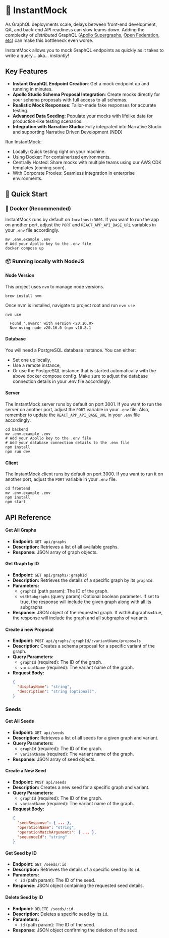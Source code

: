 # 🚀 InstantMock

As GraphQL deployments scale, delays between front-end development, QA, and back-end API readiness can slow teams down.  Adding the complexity of _distributed_ GraphQL ([Apollo Supergraphs](https://www.apollographql.com/federation), [Open Federation](https://open-federation.org/), [etc](https://grafbase.com/docs/federation)) can make this bottleneck even worse.

InstantMock allows you to mock GraphQL endpoints as quickly as it takes to write a query... aka... _instantly_!

## Key Features

* **Instant GraphQL Endpoint Creation**: Get a mock endpoint up and running in minutes. 
* **Apollo Studio Schema Proposal Integration**: Create mocks directly for your schema proposals with full access to all schemas.
* **Realistic Mock Responses**: Tailor-made fake responses for accurate testing.
* **Advanced Data Seeding**: Populate your mocks with lifelike data for production-like testing scenarios.
* **Integration with Narrative Studio**: Fully integrated into Narrative Studio and supporting Narrative Driven Development (NDD)

Run InstantMock:

* Locally: Quick testing right on your machine.
* Using Docker: For containerized environments.
* Centrally Hosted: Share mocks with multiple teams using our AWS CDK templates (coming soon).
* With Corporate Proxies: Seamless integration in enterprise environments.

## 🚀 Quick Start

### 🐳 Docker (Recommended)

InstantMock runs by default on `localhost:3001`. If you want to run the app on another port, adjust the `PORT` and `REACT_APP_API_BASE_URL` variables in your `.env` file accordingly.

```Shell
mv .env.example .env
# Add your Apollo key to the .env file
docker compose up
```

### 📦 Running locally with NodeJS

#### Node Version

This project uses `nvm` to manage node versions.

```Shell
brew install nvm
```
Once nvm is installed, navigate to project root and run `nvm use`

```Shell
nvm use

  Found '.nvmrc' with version <20.16.0>
  Now using node v20.16.0 (npm v10.8.1
```

#### Database

You will need a PostgreSQL database instance. You can either:

* Set one up locally,
* Use a remote instance,
* Or use the PostgreSQL instance that is started automatically with the above docker compose config.
  Make sure to adjust the database connection details in your .env file accordingly.

#### Server

The InstantMock server runs by default on port 3001. If you want to run the server on another port, adjust the `PORT` variable in your `.env` file. Also, remember to update the `REACT_APP_API_BASE_URL` in your `.env` file accordingly.

```Shell
cd backend
mv .env.example .env
# Add your Apollo key to the .env file
# Add your database connection details to the .env file
npm install
npm run dev
```

#### Client

The InstantMock client runs by default on port 3000. If you want to run it on another port, adjust the `PORT` variable in your `.env` file.

```Shell
cd frontend
mv .env.example .env
npm install
npm start
```

## API Reference

#### Get All Graphs

* **Endpoint:** `GET api/graphs`
* **Description:** Retrieves a list of all available graphs.
* **Response:** JSON array of graph objects.

#### Get Graph by ID

* **Endpoint:** `GET api/graphs/:graphId`
* **Description:** Retrieves the details of a specific graph by its `graphId`.
* **Parameters:**
  * `graphId` (path param): The ID of the graph.
  * `withSubgraphs` (query param): Optional boolean parameter. If set to true, the response will include the given graph along with all its subgraphs
* **Response:** JSON object of the requested graph. If withSubgraphs=true, the response will include the graph and all subgraphs of variants.

#### Create a new Proposal

* **Endpoint:** `POST api/graphs/:graphId/:variantName/proposals`
* **Description:** Creates a schema proposal for a specific variant of the graph.
* **Query Parameters:**
  * `graphId` (required): The ID of the graph.
  * `variantName` (required): The variant name of the graph.
* **Request Body:**
  ```JSON
  {
    "displayName": "string",
    "description": "string (optional)",
  }
  ```

### Seeds

#### Get All Seeds

* **Endpoint:** `GET api/seeds`
* **Description:** Retrieves a list of all seeds for a given graph and variant.
* **Query Parameters:**
  * `graphId` (required): The ID of the graph.
  * `variantName` (required): The variant name of the graph.
* **Response:** JSON array of seed objects.

#### Create a New Seed

* **Endpoint:** `POST api/seeds`
* **Description:** Creates a new seed for a specific graph and variant.
* **Query Parameters:**
  * `graphId` (required): The ID of the graph.
  * `variantName` (required): The variant name of the graph.
* **Request Body:**
  ```JSON
  {
    "seedResponse": { ... },
    "operationName": "string",
    "operationMatchArguments": { ... },
    "sequenceId": "string"
  }
  ```

#### Get Seed by ID

* **Endpoint:** `GET /seeds/:id`
* **Description:** Retrieves the details of a specific seed by its `id`.
* **Parameters:**
  * `id` (path param): The ID of the seed.
* **Response:** JSON object containing the requested seed details.

#### Delete Seed by ID

* **Endpoint:** `DELETE /seeds/:id`
* **Description:** Deletes a specific seed by its `id`.
* **Parameters:**
  * `id` (path param): The ID of the seed.
* **Response:** JSON object confirming the deletion of the seed.

